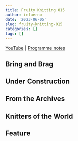 ```yaml
---
title: Fruity Knitting 015
author: infuerno
date: '2023-06-05'
slug: fruity-knitting-015
categories: []
tags: []
---
```


[YouTube]() | [Programme notes]()

## Bring and Brag
## Under Construction
## From the Archives
## Knitters of the World
## Feature
